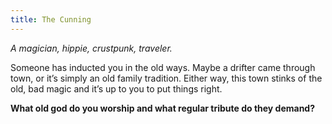 ```yaml
---
title: The Cunning
---
```


_A magician, hippie, crustpunk, traveler._

Someone has inducted you in the old ways. Maybe a drifter came through town, or it’s simply an old family tradition. Either way, this town stinks of the old, bad magic and it’s up to you to put things right.

**What old god do you worship and what regular tribute do they demand?**
